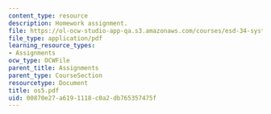 ```yaml
---
content_type: resource
description: Homework assignment.
file: https://ol-ocw-studio-app-qa.s3.amazonaws.com/courses/esd-34-system-architecture-january-iap-2007/00870e27a6191118c0a2db765357475f_os5.pdf
file_type: application/pdf
learning_resource_types:
- Assignments
ocw_type: OCWFile
parent_title: Assignments
parent_type: CourseSection
resourcetype: Document
title: os5.pdf
uid: 00870e27-a619-1118-c0a2-db765357475f
---
```

